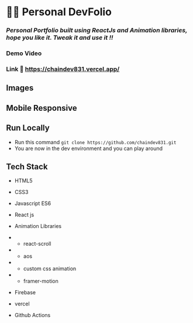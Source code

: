 # 👨‍💻 Personal DevFolio

### _Personal Portfolio built using ReactJs and Animation libraries, hope you like it. Tweak it and use it !!_

### Demo Video

### Link :link: https://chaindev831.vercel.app/

## Images

<!-- <img src='./project_images/portfolio.png/' /> -->

## Mobile Responsive

<!-- <img src='./project_images/mobile.png/' /> -->

## Run Locally

- Run this command `git clone https://github.com/chaindev831.git`
- You are now in the dev environment and you can play around

## Tech Stack

- HTML5
- CSS3
- Javascript ES6
- React js

- Animation Libraries
- - react-scroll
- - aos
- - custom css animation
- - framer-motion

- Firebase
- vercel
- Github Actions
